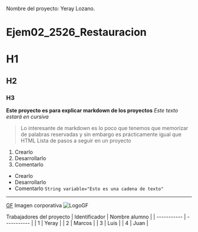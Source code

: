 Nombre del proyecto: Yeray Lozano.


# Ejem02_2526_Restauracion
# H1
## H2
### H3
**Este proyecto es para explicar markdown de los proyectos**
*Este texto estará en cursiva*
> Lo interesante de markdown es lo poco que tenemos que memorizar de palabras reservadas y sin embargo es prácticamente igual que HTML
Lista de pasos a seguir en un proyecto
1. Crearlo
2. Desarrollarlo
3. Comentarlo
- Crearlo 
- Desarrollarlo
- Comentarlo
`String variable="Esto es una cadena de texto"`
---
[GF](https://www.gregoriofer.com)
Imagen corporativa ![LogoGF](https://gregoriofer.com/logo.jpg)

Trabajadores del proyecto
| Identificador | Nombre alumno |
| ----------- | ----------- |
| 1 | Yeray |
| 2 | Marcos |
| 3 | Luis |
| 4 | Juan |
